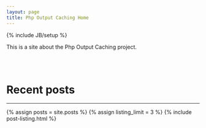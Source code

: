 ```yaml
---
layout: page
title: Php Output Caching Home 
---
```

{% include JB/setup %}

This is a site about the Php Output Caching project.

<br />
<br />

# Recent posts
---
<!--- ALTERNATIVE TO SHOW POSTS
{% for post in site.posts %}
    <li><span>{{ post.date | date_to_string }}</span>  : <a href="{{ BASE_PATH }}{{ post.url }}">{{ post.title }}</a></li>
  {% endfor %}
-->

{% assign posts = site.posts %}
{% assign listing_limit = 3 %}
{% include post-listing.html %}


